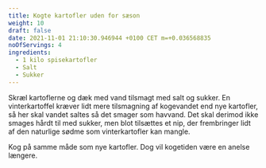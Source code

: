 ```yaml
---
title: Kogte kartofler uden for sæson
weight: 10
draft: false
date: 2021-11-01 21:10:30.946944 +0100 CET m=+0.036568835
noOfServings: 4
ingredients:
  - 1 kilo spisekartofler
  - Salt
  - Sukker
---
```




Skræl kartoflerne og dæk med vand tilsmagt med salt og sukker. En
vinterkartoffel kræver lidt mere tilsmagning af kogevandet end nye
kartofler, så her skal vandet saltes så det smager som havvand. Det skal
derimod ikke smages hårdt til med sukker, men blot tilsættes et nip, der
frembringer lidt af den naturlige sødme som vinterkartofler kan mangle.

Kog på samme måde som nye kartofler. Dog vil kogetiden være en anelse
længere.

